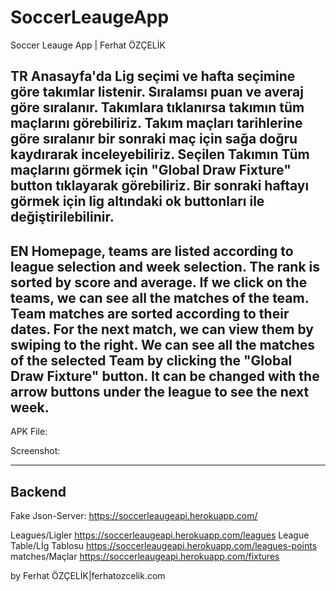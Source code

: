 # SoccerLeaugeApp
Soccer Leauge App | Ferhat ÖZÇELİK

TR
Anasayfa'da Lig seçimi ve hafta seçimine göre takımlar listenir. Sıralamsı puan ve averaj göre sıralanır. 
Takımlara tıklanırsa takımın tüm maçlarını görebiliriz.
Takım maçları tarihlerine göre sıralanır bir sonraki maç için sağa doğru kaydırarak inceleyebiliriz.
Seçilen Takımın Tüm maçlarını görmek için "Global Draw Fixture" button tıklayarak görebiliriz.
Bir sonraki haftayı görmek için lig altındaki ok buttonları ile değiştirilebilinir.
----------------------------------------------
EN
Homepage, teams are listed according to league selection and week selection. The rank is sorted by score and average.
If we click on the teams, we can see all the matches of the team.
Team matches are sorted according to their dates. For the next match, we can view them by swiping to the right.
We can see all the matches of the selected Team by clicking the "Global Draw Fixture" button.
It can be changed with the arrow buttons under the league to see the next week.
------------------------------------------------
APK File: 


Screenshot: 


--------------------------------------------
Backend
---------------------------------------------
Fake Json-Server:
https://soccerleaugeapi.herokuapp.com/

Leagues/Ligler
https://soccerleaugeapi.herokuapp.com/leagues
League Table/Lİg Tablosu
https://soccerleaugeapi.herokuapp.com/leagues-points
matches/Maçlar
https://soccerleaugeapi.herokuapp.com/fixtures

by Ferhat ÖZÇELİK|ferhatozcelik.com
